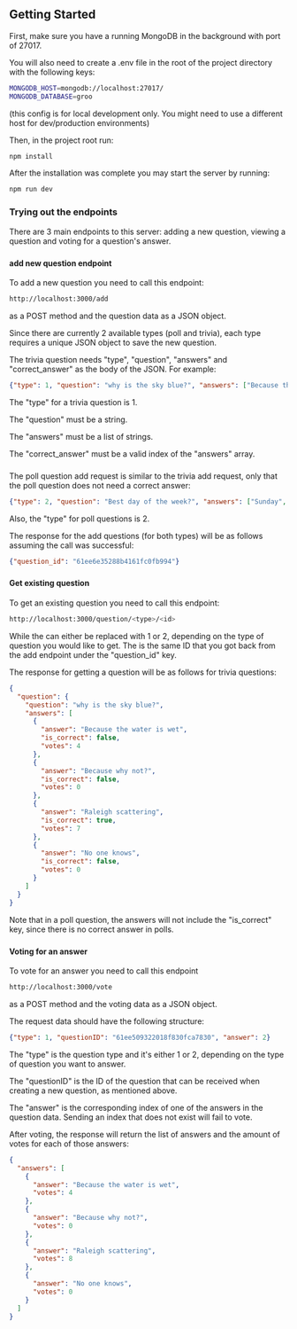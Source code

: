 ## Getting Started

First, make sure you have a running MongoDB in the background with port of 27017.

You will also need to create a .env file in the root of the project directory with the following keys:

```bash
MONGODB_HOST=mongodb://localhost:27017/
MONGODB_DATABASE=groo
```

(this config is for local development only. You might need to use a different host for dev/production environments)

Then, in the project root run:

```bash
npm install
```

After the installation was complete you may start the server by running:

```bash
npm run dev
```

###
### Trying out the endpoints
There are 3 main endpoints to this server: adding a new question, viewing a question and voting for a question's answer.

###
#### add new question endpoint
To add a new question you need to call this endpoint:

```bash
http://localhost:3000/add
```
as a POST method and the question data as a JSON object.

Since there are currently 2 available types (poll and trivia), each type requires a unique JSON object to save the new question.

The trivia question needs "type", "question", "answers" and "correct_answer" as the body of the JSON. For example:

```json
{"type": 1, "question": "why is the sky blue?", "answers": ["Because the water is wet", "Because why not?", "Raleigh scattering", "No one knows"], "correct_answer": 2}
```

The "type" for a trivia question is 1.

The "question" must be a string.

The "answers" must be a list of strings.

The "correct_answer" must be a valid index of the "answers" array.


###
The poll question add request is similar to the trivia add request, only that the poll question does not need a correct answer:

```json
{"type": 2, "question": "Best day of the week?", "answers": ["Sunday", "Monday", "Tuesday", "Wednesday", "Thursday", "Friday", "Sturday"]}
```

Also, the "type" for poll questions is 2.

The response for the add questions (for both types) will be as follows assuming the call was successful:

```json
{"question_id": "61ee6e35288b4161fc0fb994"}
```

###
#### Get existing question
To get an existing question you need to call this endpoint:

```bash
http://localhost:3000/question/<type>/<id>
```

While the <type> can either be replaced with 1 or 2, depending on the type of question you would like to get.
The <id> is the same ID that you got back from the add endpoint under the "question_id" key.

The response for getting a question will be as follows for trivia questions:

```json
{
  "question": {
    "question": "why is the sky blue?",
    "answers": [
      {
        "answer": "Because the water is wet",
        "is_correct": false,
        "votes": 4
      },
      {
        "answer": "Because why not?",
        "is_correct": false,
        "votes": 0
      },
      {
        "answer": "Raleigh scattering",
        "is_correct": true,
        "votes": 7
      },
      {
        "answer": "No one knows",
        "is_correct": false,
        "votes": 0
      }
    ]
  }
}
```

Note that in a poll question, the answers will not include the "is_correct" key, since there is no correct answer in polls.

###
#### Voting for an answer
To vote for an answer you need to call this endpoint
```bash
http://localhost:3000/vote
```
as a POST method and the voting data as a JSON object.

The request data should have the following structure:
```json
{"type": 1, "questionID": "61ee509322018f830fca7830", "answer": 2}
```

The "type" is the question type and it's either 1 or 2, depending on the type of question you want to answer.

The "questionID" is the ID of the question that can be received when creating a new question, as mentioned above.

The "answer" is the corresponding index of one of the answers in the question data. Sending an index that does not exist will fail to vote.

After voting, the response will return the list of answers and the amount of votes for each of those answers:

```json
{
  "answers": [
    {
      "answer": "Because the water is wet",
      "votes": 4
    },
    {
      "answer": "Because why not?",
      "votes": 0
    },
    {
      "answer": "Raleigh scattering",
      "votes": 8
    },
    {
      "answer": "No one knows",
      "votes": 0
    }
  ]
}
```

